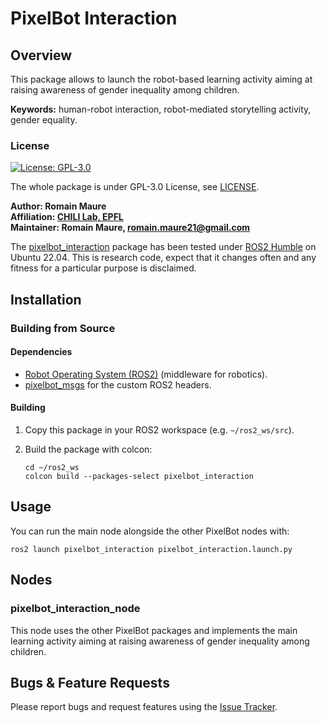 # PixelBot Interaction

## Overview

This package allows to launch the robot-based learning activity aiming at raising awareness of gender inequality among children. 

**Keywords:**  human-robot interaction, robot-mediated storytelling activity, gender equality.

### License

[![License: GPL-3.0](https://img.shields.io/badge/license-GPLv3-blue)](https://www.gnu.org/licenses/gpl-3.0.en.html)

The whole package is under GPL-3.0 License, see [LICENSE](https://github.com/RomainMaure/PixelBot/blob/pixelbot_v2/LICENSE).

**Author: Romain Maure<br />
Affiliation: [CHILI Lab, EPFL](https://www.epfl.ch/labs/chili/)<br />
Maintainer: Romain Maure, romain.maure21@gmail.com**

The [pixelbot_interaction](https://github.com/RomainMaure/PixelBot/tree/pixelbot_v2/src/pixelbot_interaction) package has been tested under [ROS2 Humble](https://docs.ros.org/en/humble/index.html) on Ubuntu 22.04.
This is research code, expect that it changes often and any fitness for a particular purpose is disclaimed.

## Installation

### Building from Source

#### Dependencies

- [Robot Operating System (ROS2)](https://docs.ros.org/en/humble/index.html) (middleware for robotics).
- [pixelbot_msgs](https://github.com/RomainMaure/PixelBot/tree/pixelbot_v2/src/pixelbot_msgs) for the custom ROS2 headers.

#### Building

1) Copy this package in your ROS2 workspace (e.g. `~/ros2_ws/src`).

2) Build the package with colcon:
    ```
    cd ~/ros2_ws
    colcon build --packages-select pixelbot_interaction
    ```

## Usage

You can run the main node alongside the other PixelBot nodes with:
```
ros2 launch pixelbot_interaction pixelbot_interaction.launch.py
```

## Nodes

### pixelbot_interaction_node

This node uses the other PixelBot packages and implements the main learning activity aiming at raising awareness of gender inequality among children.

## Bugs & Feature Requests

Please report bugs and request features using the [Issue Tracker](https://github.com/RomainMaure/PixelBot/issues).
